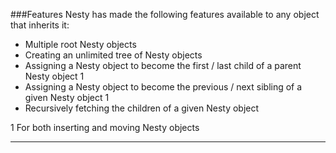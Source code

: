 ###Features
Nesty has made the following features available to any object that inherits it:

- Multiple root Nesty objects
- Creating an unlimited tree of Nesty objects
- Assigning a Nesty object to become the first / last child of a parent Nesty object 1
- Assigning a Nesty object to become the previous / next sibling of a given Nesty object 1
- Recursively fetching the children of a given Nesty object

1 For both inserting and moving Nesty objects

----------
